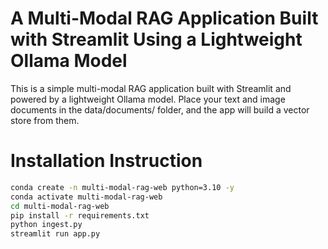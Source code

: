# A Multi-Modal RAG Application Built with Streamlit Using a Lightweight Ollama Model
This is a simple multi-modal RAG application built with Streamlit and powered by a lightweight Ollama model. Place your text and image documents in the data/documents/ folder, and the app will build a vector store from them.

# Installation Instruction
```bash
conda create -n multi-modal-rag-web python=3.10 -y
conda activate multi-modal-rag-web
cd multi-modal-rag-web
pip install -r requirements.txt
python ingest.py
streamlit run app.py
```